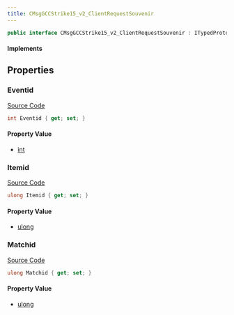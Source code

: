 ```yaml
---
title: CMsgGCCStrike15_v2_ClientRequestSouvenir
---
```


```csharp
public interface CMsgGCCStrike15_v2_ClientRequestSouvenir : ITypedProtobuf<CMsgGCCStrike15_v2_ClientRequestSouvenir>, INativeHandle
```

#### Implements

## Properties

### Eventid

[Source Code](https://github.com/swiftly-solution/swiftlys2/blob/beta/managed/src/SwiftlyS2.Generated/Protobufs/Interfaces/CMsgGCCStrike15_v2_ClientRequestSouvenir.cs#L19)

```csharp
int Eventid { get; set; }
```

#### Property Value

- [int](https://learn.microsoft.com/dotnet/api/system.int32)

### Itemid

[Source Code](https://github.com/swiftly-solution/swiftlys2/blob/beta/managed/src/SwiftlyS2.Generated/Protobufs/Interfaces/CMsgGCCStrike15_v2_ClientRequestSouvenir.cs#L13)

```csharp
ulong Itemid { get; set; }
```

#### Property Value

- [ulong](https://learn.microsoft.com/dotnet/api/system.uint64)

### Matchid

[Source Code](https://github.com/swiftly-solution/swiftlys2/blob/beta/managed/src/SwiftlyS2.Generated/Protobufs/Interfaces/CMsgGCCStrike15_v2_ClientRequestSouvenir.cs#L16)

```csharp
ulong Matchid { get; set; }
```

#### Property Value

- [ulong](https://learn.microsoft.com/dotnet/api/system.uint64)


